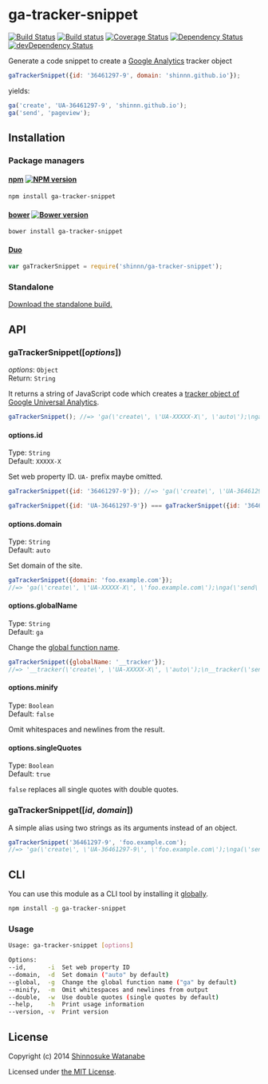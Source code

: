 # ga-tracker-snippet

[![Build Status](https://travis-ci.org/shinnn/ga-tracker-snippet.svg?branch=master)](https://travis-ci.org/shinnn/ga-tracker-snippet)
[![Build status](https://ci.appveyor.com/api/projects/status/2t08amtmb6w4trjv?svg=true)](https://ci.appveyor.com/project/ShinnosukeWatanabe/ga-tracker-snippet)
[![Coverage Status](https://img.shields.io/coveralls/shinnn/ga-tracker-snippet.svg)](https://coveralls.io/r/shinnn/ga-tracker-snippet)
[![Dependency Status](https://david-dm.org/shinnn/ga-tracker-snippet.svg)](https://david-dm.org/shinnn/ga-tracker-snippet)
[![devDependency Status](https://david-dm.org/shinnn/ga-tracker-snippet/dev-status.svg)](https://david-dm.org/shinnn/ga-tracker-snippet#info=devDependencies)

Generate a code snippet to create a [Google Analytics](http://www.google.com/analytics/) tracker object

```javascript
gaTrackerSnippet({id: '36461297-9', domain: 'shinnn.github.io'});
```

yields:

```javascript
ga('create', 'UA-36461297-9', 'shinnn.github.io');
ga('send', 'pageview');
```

## Installation

### Package managers

#### [npm](https://www.npmjs.org/) [![NPM version](https://badge.fury.io/js/ga-tracker-snippet.svg)](https://www.npmjs.org/package/ga-tracker-snippet)

```sh
npm install ga-tracker-snippet
```

#### [bower](http://bower.io/) [![Bower version](https://badge.fury.io/bo/ga-tracker-snippet.svg)](https://github.com/shinnn/ga-tracker-snippet/releases)

```sh
bower install ga-tracker-snippet
```

#### [Duo](http://duojs.org/)

```javascript
var gaTrackerSnippet = require('shinnn/ga-tracker-snippet');
```

### Standalone

[Download the standalone build.](https://raw.githubusercontent.com/shinnn/ga-tracker-snippet/master/dist/ga-tracker-snippet-standalone.js)

## API

### gaTrackerSnippet([*options*])

*options*: `Object`  
Return: `String`

It returns a string of JavaScript code which creates a [tracker object of Google Universal Analytics](https://developers.google.com/analytics/devguides/collection/analyticsjs/advanced#creation).

```javascript
gaTrackerSnippet(); //=> 'ga(\'create\', \'UA-XXXXX-X\', \'auto\');\nga(\'send\', \'pageview\');'
```

#### options.id

Type: `String`  
Default: `XXXXX-X`

Set web property ID. `UA-` prefix maybe omitted.

```javascript
gaTrackerSnippet({id: '36461297-9'}); //=> 'ga(\'create\', \'UA-36461297-9\', ... '

gaTrackerSnippet({id: 'UA-36461297-9'}) === gaTrackerSnippet({id: '36461297-9'}); //=> true
```

#### options.domain

Type: `String`  
Default: `auto`

Set domain of the site.

```javascript
gaTrackerSnippet({domain: 'foo.example.com'});
//=> 'ga(\'create\', \'UA-XXXXX-X\', \'foo.example.com\');\nga(\'send\', \'pageview\');'
```

#### options.globalName

Type: `String`  
Default: `ga`

Change the [global function name](https://developers.google.com/analytics/devguides/collection/analyticsjs/advanced#renaming).

```javascript
gaTrackerSnippet({globalName: '__tracker'});
//=> '__tracker(\'create\', \'UA-XXXXX-X\', \'auto\');\n__tracker(\'send\', \'pageview\');'
```

#### options.minify

Type: `Boolean`  
Default: `false`

Omit whitespaces and newlines from the result.

#### options.singleQuotes

Type: `Boolean`  
Default: `true`

`false` replaces all single quotes with double quotes.

### gaTrackerSnippet([*id*, *domain*])

A simple alias using two strings as its arguments instead of an object.

```javascript
gaTrackerSnippet('36461297-9', 'foo.example.com');
//=> 'ga(\'create\', \'UA-36461297-9\', \'foo.example.com\');\nga(\'send\', \'pageview\');'
```

## CLI

You can use this module as a CLI tool by installing it [globally](https://www.npmjs.org/doc/files/npm-folders.html#global-installation).

```sh
npm install -g ga-tracker-snippet
```

### Usage

```sh
Usage: ga-tracker-snippet [options]

Options:
--id,      -i  Set web property ID
--domain,  -d  Set domain ("auto" by default)
--global,  -g  Change the global function name ("ga" by default)
--minify,  -m  Omit whitespaces and newlines from output
--double,  -w  Use double quotes (single quotes by default)
--help,    -h  Print usage information
--version, -v  Print version
```

## License

Copyright (c) 2014 [Shinnosuke Watanabe](https://github.com/shinnn)

Licensed under [the MIT License](./LICENSE).
